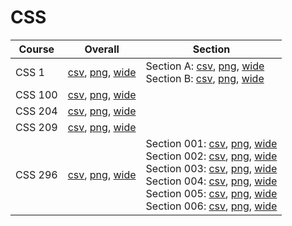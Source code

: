 # CSS

| Course | Overall | Section |
| ------ | ------- | ------- |
| CSS 1 | [csv](https://github.com/UCSD-Historical-Enrollment-Data/2023Fall/blob/main/overall/CSS%201.csv), [png](https://raw.githubusercontent.com/UCSD-Historical-Enrollment-Data/2023Fall/main/plot_overall/CSS%201.png), [wide](https://raw.githubusercontent.com/UCSD-Historical-Enrollment-Data/2023Fall/main/plot_overall_wide/CSS%201.png) | Section A: [csv](https://github.com/UCSD-Historical-Enrollment-Data/2023Fall/blob/main/section/CSS%201_A.csv), [png](https://raw.githubusercontent.com/UCSD-Historical-Enrollment-Data/2023Fall/main/plot_section/CSS%201_A.png), [wide](https://raw.githubusercontent.com/UCSD-Historical-Enrollment-Data/2023Fall/main/plot_section_wide/CSS%201_A.png)<br>Section B: [csv](https://github.com/UCSD-Historical-Enrollment-Data/2023Fall/blob/main/section/CSS%201_B.csv), [png](https://raw.githubusercontent.com/UCSD-Historical-Enrollment-Data/2023Fall/main/plot_section/CSS%201_B.png), [wide](https://raw.githubusercontent.com/UCSD-Historical-Enrollment-Data/2023Fall/main/plot_section_wide/CSS%201_B.png) |
| CSS 100 | [csv](https://github.com/UCSD-Historical-Enrollment-Data/2023Fall/blob/main/overall/CSS%20100.csv), [png](https://raw.githubusercontent.com/UCSD-Historical-Enrollment-Data/2023Fall/main/plot_overall/CSS%20100.png), [wide](https://raw.githubusercontent.com/UCSD-Historical-Enrollment-Data/2023Fall/main/plot_overall_wide/CSS%20100.png) |  |
| CSS 204 | [csv](https://github.com/UCSD-Historical-Enrollment-Data/2023Fall/blob/main/overall/CSS%20204.csv), [png](https://raw.githubusercontent.com/UCSD-Historical-Enrollment-Data/2023Fall/main/plot_overall/CSS%20204.png), [wide](https://raw.githubusercontent.com/UCSD-Historical-Enrollment-Data/2023Fall/main/plot_overall_wide/CSS%20204.png) |  |
| CSS 209 | [csv](https://github.com/UCSD-Historical-Enrollment-Data/2023Fall/blob/main/overall/CSS%20209.csv), [png](https://raw.githubusercontent.com/UCSD-Historical-Enrollment-Data/2023Fall/main/plot_overall/CSS%20209.png), [wide](https://raw.githubusercontent.com/UCSD-Historical-Enrollment-Data/2023Fall/main/plot_overall_wide/CSS%20209.png) |  |
| CSS 296 | [csv](https://github.com/UCSD-Historical-Enrollment-Data/2023Fall/blob/main/overall/CSS%20296.csv), [png](https://raw.githubusercontent.com/UCSD-Historical-Enrollment-Data/2023Fall/main/plot_overall/CSS%20296.png), [wide](https://raw.githubusercontent.com/UCSD-Historical-Enrollment-Data/2023Fall/main/plot_overall_wide/CSS%20296.png) | Section 001: [csv](https://github.com/UCSD-Historical-Enrollment-Data/2023Fall/blob/main/section/CSS%20296_001.csv), [png](https://raw.githubusercontent.com/UCSD-Historical-Enrollment-Data/2023Fall/main/plot_section/CSS%20296_001.png), [wide](https://raw.githubusercontent.com/UCSD-Historical-Enrollment-Data/2023Fall/main/plot_section_wide/CSS%20296_001.png)<br>Section 002: [csv](https://github.com/UCSD-Historical-Enrollment-Data/2023Fall/blob/main/section/CSS%20296_002.csv), [png](https://raw.githubusercontent.com/UCSD-Historical-Enrollment-Data/2023Fall/main/plot_section/CSS%20296_002.png), [wide](https://raw.githubusercontent.com/UCSD-Historical-Enrollment-Data/2023Fall/main/plot_section_wide/CSS%20296_002.png)<br>Section 003: [csv](https://github.com/UCSD-Historical-Enrollment-Data/2023Fall/blob/main/section/CSS%20296_003.csv), [png](https://raw.githubusercontent.com/UCSD-Historical-Enrollment-Data/2023Fall/main/plot_section/CSS%20296_003.png), [wide](https://raw.githubusercontent.com/UCSD-Historical-Enrollment-Data/2023Fall/main/plot_section_wide/CSS%20296_003.png)<br>Section 004: [csv](https://github.com/UCSD-Historical-Enrollment-Data/2023Fall/blob/main/section/CSS%20296_004.csv), [png](https://raw.githubusercontent.com/UCSD-Historical-Enrollment-Data/2023Fall/main/plot_section/CSS%20296_004.png), [wide](https://raw.githubusercontent.com/UCSD-Historical-Enrollment-Data/2023Fall/main/plot_section_wide/CSS%20296_004.png)<br>Section 005: [csv](https://github.com/UCSD-Historical-Enrollment-Data/2023Fall/blob/main/section/CSS%20296_005.csv), [png](https://raw.githubusercontent.com/UCSD-Historical-Enrollment-Data/2023Fall/main/plot_section/CSS%20296_005.png), [wide](https://raw.githubusercontent.com/UCSD-Historical-Enrollment-Data/2023Fall/main/plot_section_wide/CSS%20296_005.png)<br>Section 006: [csv](https://github.com/UCSD-Historical-Enrollment-Data/2023Fall/blob/main/section/CSS%20296_006.csv), [png](https://raw.githubusercontent.com/UCSD-Historical-Enrollment-Data/2023Fall/main/plot_section/CSS%20296_006.png), [wide](https://raw.githubusercontent.com/UCSD-Historical-Enrollment-Data/2023Fall/main/plot_section_wide/CSS%20296_006.png) |
